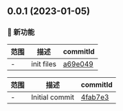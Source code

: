 ## 0.0.1 (2023-01-05)

### 🌟 新功能
范围|描述|commitId
--|--|--
 - | init files | [a69e049](https://github.com/dengBox/boshen-ui/commit/a69e049)


范围|描述|commitId
--|--|--
 - | Initial commit | [4fab7e3](https://github.com/dengBox/boshen-ui/commit/4fab7e3)

